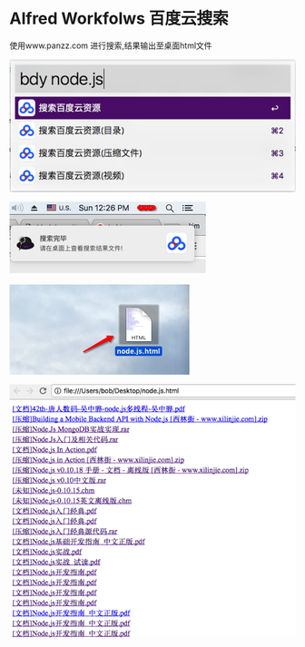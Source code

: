 # Alfred Workfolws 百度云搜索

使用www.panzz.com 进行搜索,结果输出至桌面html文件 

![](https://raw.githubusercontent.com/babyking/baiduyun_search/master/Snip20170115_3.png)

![](https://raw.githubusercontent.com/babyking/baiduyun_search/master/Snip20170115_4.png)

![](https://raw.githubusercontent.com/babyking/baiduyun_search/master/Snip20170115_5.png)

![](https://raw.githubusercontent.com/babyking/baiduyun_search/master/Snip20170115_6.png)
